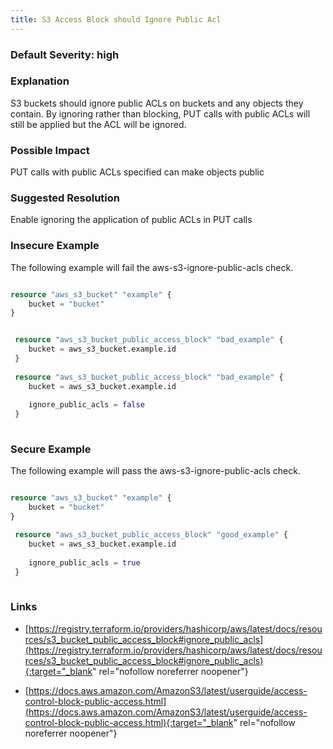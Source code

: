 ```yaml
---
title: S3 Access Block should Ignore Public Acl
---
```


### Default Severity: <span class="severity high">high</span>

### Explanation


S3 buckets should ignore public ACLs on buckets and any objects they contain. By ignoring rather than blocking, PUT calls with public ACLs will still be applied but the ACL will be ignored.


### Possible Impact
PUT calls with public ACLs specified can make objects public

### Suggested Resolution
Enable ignoring the application of public ACLs in PUT calls


### Insecure Example

The following example will fail the aws-s3-ignore-public-acls check.
```terraform

resource "aws_s3_bucket" "example" {
	bucket = "bucket"
}


 resource "aws_s3_bucket_public_access_block" "bad_example" {
 	bucket = aws_s3_bucket.example.id
 }
 
 resource "aws_s3_bucket_public_access_block" "bad_example" {
 	bucket = aws_s3_bucket.example.id
   
 	ignore_public_acls = false
 }
 
```



### Secure Example

The following example will pass the aws-s3-ignore-public-acls check.
```terraform

resource "aws_s3_bucket" "example" {
	bucket = "bucket"
}

 resource "aws_s3_bucket_public_access_block" "good_example" {
 	bucket = aws_s3_bucket.example.id
   
 	ignore_public_acls = true
 }
 
```



### Links


- [https://registry.terraform.io/providers/hashicorp/aws/latest/docs/resources/s3_bucket_public_access_block#ignore_public_acls](https://registry.terraform.io/providers/hashicorp/aws/latest/docs/resources/s3_bucket_public_access_block#ignore_public_acls){:target="_blank" rel="nofollow noreferrer noopener"}

- [https://docs.aws.amazon.com/AmazonS3/latest/userguide/access-control-block-public-access.html](https://docs.aws.amazon.com/AmazonS3/latest/userguide/access-control-block-public-access.html){:target="_blank" rel="nofollow noreferrer noopener"}



